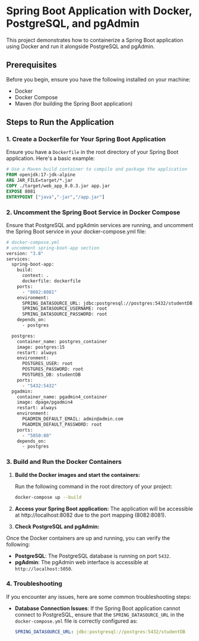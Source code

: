 # Spring Boot Application with Docker, PostgreSQL, and pgAdmin

This project demonstrates how to containerize a Spring Boot application using Docker and run it alongside PostgreSQL and pgAdmin.

## Prerequisites

Before you begin, ensure you have the following installed on your machine:

- Docker
- Docker Compose
- Maven (for building the Spring Boot application)

## Steps to Run the Application

### 1. Create a Dockerfile for Your Spring Boot Application

Ensure you have a `Dockerfile` in the root directory of your Spring Boot application. Here's a basic example:

```dockerfile
# Use a Maven build container to compile and package the application
FROM openjdk:17-jdk-alpine
ARG JAR_FILE=target/*.jar
COPY ./target/web_app_0.0.3.jar app.jar
EXPOSE 8081
ENTRYPOINT ["java","-jar","/app.jar"]
```

### 2. Uncomment the Spring Boot Service in Docker Compose

Ensure that PostgreSQL and pgAdmin services are running, and uncomment the Spring Boot service in your docker-compose.yml file:

```dockerfile
# docker-compose.yml
# uncomment spring-boot-app section
version: "3.8"
services:
  spring-boot-app:
    build:
      context: .
      dockerfile: dockerfile
    ports:
      - "8082:8081"
    environment:
      SPRING_DATASOURCE_URL: jdbc:postgresql://postgres:5432/studentDB
      SPRING_DATASOURCE_USERNAME: root
      SPRING_DATASOURCE_PASSWORD: root
    depends_on:
      - postgres

  postgres:
    container_name: postgres_container
    image: postgres:15
    restart: always
    environment:
      POSTGRES_USER: root
      POSTGRES_PASSWORD: root
      POSTGRES_DB: studentDB
    ports:
      - "5432:5432"
  pgadmin:
    container_name: pgadmin4_container
    image: dpage/pgadmin4
    restart: always
    environment:
      PGADMIN_DEFAULT_EMAIL: admin@admin.com
      PGADMIN_DEFAULT_PASSWORD: root
    ports:
      - "5050:80"
    depends_on:
      - postgres

```

### 3. Build and Run the Docker Containers

1. **Build the Docker images and start the containers:**

   Run the following command in the root directory of your project:

   ```bash
   docker-compose up --build
   ```
2. **Access your Spring Boot application:**
   The application will be accessible at http://localhost:8082 due to the port mapping (8082:8081).

3. **Check PostgreSQL and pgAdmin:**

Once the Docker containers are up and running, you can verify the following:

- **PostgreSQL**: The PostgreSQL database is running on port `5432`.
- **pgAdmin**: The pgAdmin web interface is accessible at `http://localhost:5050`.

### 4. Troubleshooting

If you encounter any issues, here are some common troubleshooting steps:

- **Database Connection Issues**: If the Spring Boot application cannot connect to PostgreSQL, ensure that the `SPRING_DATASOURCE_URL` in the `docker-compose.yml` file is correctly configured as:

  ```yaml
  SPRING_DATASOURCE_URL: jdbc:postgresql://postgres:5432/studentDB

    

